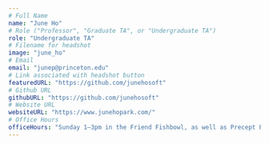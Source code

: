 ```yaml
---
# Full Name
name: "June Ho"
# Role ("Professor", "Graduate TA", or "Undergraduate TA")
role: "Undergraduate TA"
# Filename for headshot
image: "june_ho"
# Email
email: "junep@princeton.edu"
# Link associated with headshot button
featuredURL: "https://github.com/junehosoft"
# Github URL
githubURL: "https://github.com/junehosoft"
# Website URL
websiteURL: "https://www.junehopark.com/"
# Office Hours
officeHours: "Sunday 1–3pm in the Friend Fishbowl, as well as Precept Problem Sessions in Friend 008"
---
```

